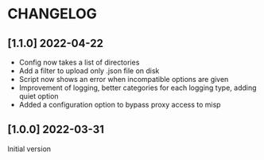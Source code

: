 # CHANGELOG

## [1.1.0] 2022-04-22
- Config now takes a list of directories
- Add a filter to upload only .json file on disk
- Script now shows an error when incompatible options are given
- Improvement of logging, better categories for each logging type, adding quiet option
- Added a configuration option to bypass proxy access to misp

## [1.0.0] 2022-03-31
Initial version
